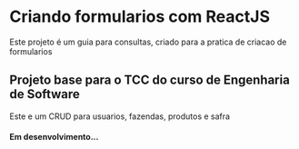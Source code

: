# Criando formularios com ReactJS

Este projeto é um guia para consultas, criado para a pratica de criacao de formularios


## Projeto base para o TCC do curso de Engenharia de Software

Este e um CRUD para usuarios, fazendas, produtos e safra

#### Em desenvolvimento...
